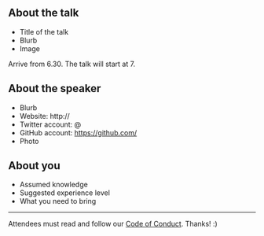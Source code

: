 ## About the talk

* Title of the talk
* Blurb
* Image

Arrive from 6.30. The talk will start at 7.

## About the speaker

* Blurb
* Website: http://
* Twitter account: @
* GitHub account: https://github.com/
* Photo

## About you

* Assumed knowledge
* Suggested experience level
* What you need to bring

---

Attendees must read and follow our [Code of Conduct](http://ctfeds.org/code-of-conduct/). Thanks! :)
